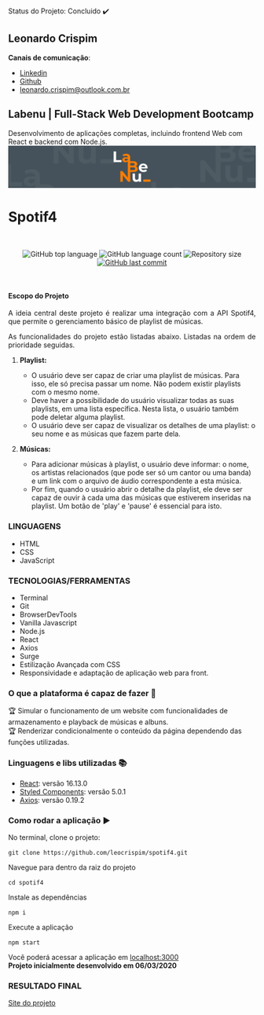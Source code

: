 Status do Projeto: Concluido :heavy_check_mark:

## Leonardo Crispim

**Canais de comunicação**:
- [Linkedin](https://www.linkedin.com/in/leonardo-crispim-371a23134/)
- [Github](https://github.com/leocrispim)
- <leonardo.crispim@outlook.com.br>
## Labenu | Full-Stack Web Development Bootcamp
Desenvolvimento de aplicações completas, incluindo frontend Web com React e backend com Node.js.
[![Screenshot_1](https://github.com/leocrispim/stuff/blob/master/Lbn.png)](https://www.labenu.com.br/)
# Spotif4
<br>

<p align="center">
  <img alt="GitHub top language" src="https://img.shields.io/github/languages/top/leocrispim/spotif4">
  <img alt="GitHub language count" src="https://img.shields.io/github/languages/count/leocrispim/spotif4">
  <img alt="Repository size" src="https://img.shields.io/github/repo-size/leocrispim/spotif4">
  <a href="https://github.com/leocrispim/spotif4/commits/master">
    <img alt="GitHub last commit" src="https://img.shields.io/github/last-commit/leocrispim/spotif4">
  </a>
</p>

<br>

#### Escopo do Projeto
<p align="justify">A ideia central deste projeto é realizar uma integração com a API Spotif4, que permite o gerenciamento básico de playlist de músicas.</p>

<p align="justify">As funcionalidades do projeto estão listadas abaixo. Listadas na ordem de prioridade seguidas.</p>

1. **Playlist:**
    - O usuário deve ser capaz de criar uma playlist de músicas. Para isso, ele só precisa passar um nome. Não podem existir playlists com o mesmo nome.
    - Deve haver a possibilidade do usuário visualizar todas as suas playlists, em uma lista específica. Nesta lista, o usuário também pode deletar alguma playlist.
    - O usuário deve ser capaz de visualizar os detalhes de uma playlist: o seu nome e as músicas que fazem parte dela.


2. **Músicas:**
    - Para adicionar músicas à playlist, o usuário deve informar: o nome, os artistas relacionados (que pode ser só um cantor ou uma banda) e um link com o arquivo de áudio correspondente a esta música.
    - Por fim, quando o usuário abrir o detalhe da playlist, ele deve ser capaz de ouvir à cada uma das músicas que estiverem inseridas na playlist. Um botão de 'play' e 'pause' é essencial para isto.
    
### LINGUAGENS
* HTML
* CSS
* JavaScript
### TECNOLOGIAS/FERRAMENTAS
* Terminal
* Git
* BrowserDevTools
* Vanilla Javascript
* Node.js
* React
* Axios
* Surge
* Estilização Avançada com CSS
* Responsividade e adaptação de aplicação web para front.
### O que a plataforma é capaz de fazer :checkered_flag:
:trophy: Simular o funcionamento de um website com funcionalidades de armazenamento e playback de músicas e albuns. <br>
:trophy: Renderizar condicionalmente o conteúdo da página dependendo das funções utilizadas.
### Linguagens e libs utilizadas :books:
- [React](https://pt-br.reactjs.org/): versão 16.13.0
- [Styled Components](https://styled-components.com/): versão 5.0.1
- [Axios](https://www.npmjs.com/package/axios): versão 0.19.2
### Como rodar a aplicação :arrow_forward:
No terminal, clone o projeto: 
```
git clone https://github.com/leocrispim/spotif4.git
```
Navegue para dentro da raiz do projeto
```
cd spotif4
```
Instale as dependências
```
npm i
```
Execute a aplicação
```
npm start
```
Você poderá acessar a aplicação em [localhost:3000](http:localhost:3000) <br>
**Projeto inicialmente desenvolvido em 06/03/2020**
### RESULTADO FINAL
[Site do projeto](http:leonardoprojetospotif4.surge.sh)

